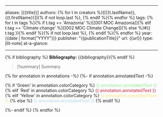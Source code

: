  
--- 
aliases: [{{title}}] 
authors: {% for t in creators %}[[{{t.lastName}}, {{t.firstName}}]]{% if not loop.last %}, {% endif %}{% endfor %}
tags: {% for t in tags %}{% if t.tag == 'Amazonia' %}[[001 MOC Amazonia]]{% elif t.tag == 'Climate change' %}[[002 MOC Climate Change]]{% else %}#{{ t.tag }}{% endif %}{% if not loop.last %}, {% endif %}{% endfor %}
year: {{date | format("YYYY")}} 
publisher: "{{publicationTitle}}" 
url: {{url}} 
type: [lit-note]
at-a-glance: 

--- 
{% if bibliography %}
**Bibliography:** {{bibliography}}{% endif %} 

>[!summary] Summary
> 


{% for annotation in annotations -%} {%- if annotation.annotatedText -%} <p> {% if 'Green' in annotation.colorCategory %} <span style="color: #90EE90">{{ annotation.annotatedText }}</span> {% elif 'Red' in annotation.colorCategory %} <span style="color: #DE1738">{{ annotation.annotatedText }}</span> {% elif 'Yellow' in annotation.colorCategory %} <span style="color: #F9E076">{{ annotation.annotatedText }}</span> {% else %}<span style="color: #ADD8E6"> {{ annotation.annotatedText }}</span> {% endif %} </p>{%- endif %} {% endfor %}